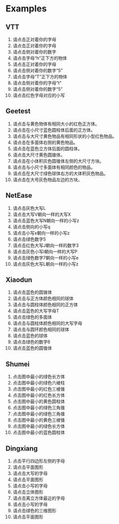 # Examples

## VTT

1. 请点击正对着你的字母
2. 请点击正对着你的字母
3. 请点击侧对着你的数字
4. 请点击字母“h”正下方的物体
5. 请点击正对着你的字母
6. 请点击侧对着你的数字“5”
7. 请点击字母“T”正下方的物体
8. 请点击侧对着你的字母“t”
9. 请点击侧对着你的数字“5”
10. 请点击红色字母对应的小写

## Geetest

1. 请点击与黄色物体有相同大小的红色正方体。
2. 请点击在小尺寸蓝色圆柱体后面的正方体。
3. 请点击与大尺寸黄色物品有相同形状的小型红色物品。
4. 请点击在多面体右侧的黄色物品。
5. 请点击在蓝色立方体后面的圆柱体。
6. 请点击大尺寸黄色圆锥体。
7. 请点击在小体积灰色圆锥体左侧的大尺寸方块。
8. 请点击与小尺寸多面体有相同颜色的物品。
9. 请点击在大尺寸绿色球体右方的大体积灰色物品。
10. 请点击在大号灰色物品左边的方块。

## NetEase

1. 请点击灰色大写L
2. 请点击大写V朝向一样的大写X
3. 请点击蓝色大写N朝向一样的小写z
4. 请点击侧向的小写q
5. 请点击小写x朝向一样的小写z
6. 请点击绿色数字5
7. 请点击红色大写J朝向一样的数字3
8. 请点击灰色小写i朝向一样的大写P
9. 请点击绿色数字7朝向一样的小写e
10. 请点击灰色大写L朝向一样的小写z

## Xiaodun

1. 请点击蓝色的圆锥体
2. 请点击与正方体颜色相同的球体
3. 请点击与圆柱体颜色相同的正方体
4. 请点击蓝色的大写字母T
5. 请点击绿色的多面体
6. 请点击与圆柱体颜色相同的大写字母
7. 请点击与圆环颜色相同的球体
8. 请点击蓝色的球体
9. 请点击绿色的数字6
10. 请点击蓝色的圆锥体

## Shumei

1. 点击图中最小的绿色长方体
2. 点击图中最小的绿色六棱柱
3. 点击图中最小的红色三棱锥
4. 点击图中最小的红色长方体
5. 点击图中最小的黄色圆柱体
6. 点击图中最小的绿色三角锥
7. 点击图中最小的绿色三角锥
8. 点击图中最小的黄色三棱锥
9. 点击图中最小的绿色长方体
10. 点击图中最小的蓝色圆柱体

## Dingxiang

1. 点击平行四边形左侧的字母
2. 请点击平面图形
3. 请点击大写的字母
4. 请点击平面图形
5. 请点击小写的字母
6. 请点击立体图形
7. 请点击离立方体最近的字母
8. 请点击小写的字母
9. 请点击绿色的三维图形
10. 请点击平面图形
